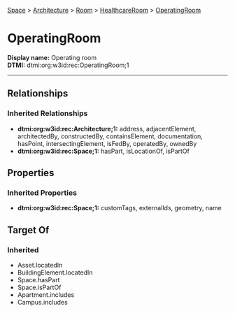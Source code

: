 [Space](../../../Space.md) > [Architecture](../../Architecture.md) > [Room](../Room.md) > [HealthcareRoom](HealthcareRoom.md) > [OperatingRoom](.)
# OperatingRoom

**Display name:** Operating room<br />
**DTMI:** dtmi:org:w3id:rec:OperatingRoom;1

---
## Relationships
### Inherited Relationships
* **dtmi:org:w3id:rec:Architecture;1:** address, adjacentElement, architectedBy, constructedBy, containsElement, documentation, hasPoint, intersectingElement, isFedBy, operatedBy, ownedBy
* **dtmi:org:w3id:rec:Space;1:** hasPart, isLocationOf, isPartOf
## Properties
### Inherited Properties
* **dtmi:org:w3id:rec:Space;1:** customTags, externalIds, geometry, name
## Target Of
### Inherited
* Asset.locatedIn
* BuildingElement.locatedIn
* Space.hasPart
* Space.isPartOf
* Apartment.includes
* Campus.includes
